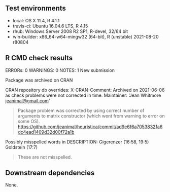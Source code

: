 ## Test environments
* local: OS X 11.4, R 4.1.1 
* travis-ci: Ubuntu 16.04.6 LTS, R 4.15 
* rhub: Windows Server 2008 R2 SP1, R-devel, 32/64 bit
* win-builder: x86_64-w64-mingw32 (64-bit), R (unstable) 2021-08-20 r80804

## R CMD check results
ERRORs: 0
WARNINGS: 0
NOTES: 1 
  New submission
  
  
  Package was archived on CRAN
  
  CRAN repository db overrides:
    X-CRAN-Comment: Archived on 2021-06-06 as check problems were not
      corrected in time.
  Maintainer: 'Jean Whitmore <jeanimal@gmail.com>'

  > Package problem was corrected by using correct number of arguments to
  > matrix constructor (which went from warning to error on some OS).
  > https://github.com/jeanimal/heuristica/commit/ad9e6f6a70538321a6dc4ead1409d32d00f72a1b

   Possibly misspelled words in DESCRIPTION:
     Gigerenzer (16:58, 19:5)
     Goldstein (17:7)

  > These are not misspelled.

## Downstream dependencies
None.

